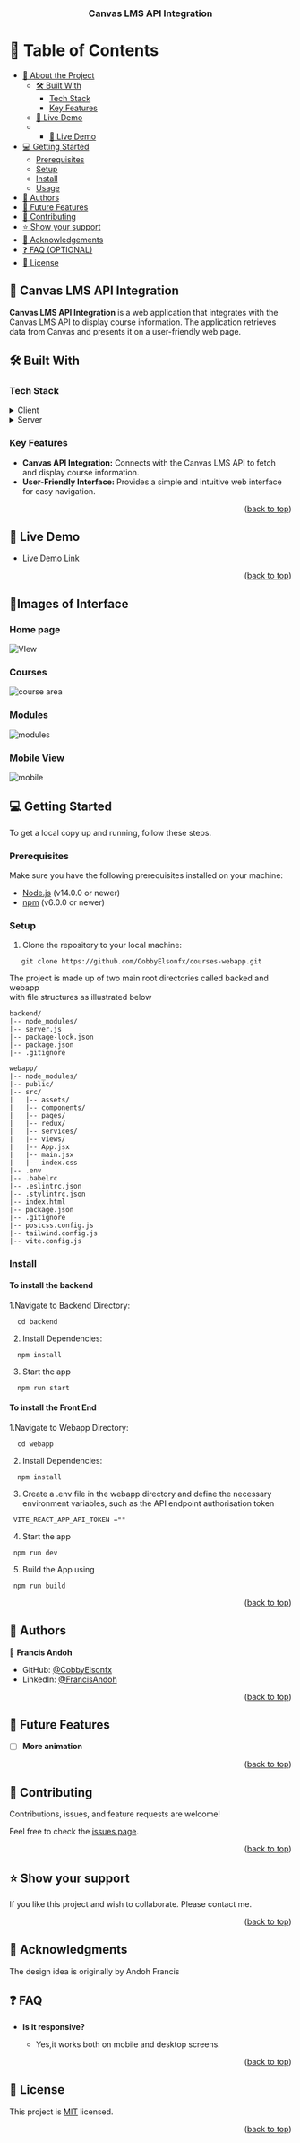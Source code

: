 <div align="center">
  <h3><b>Canvas LMS API Integration</b></h3>
</div>

# 📗 Table of Contents

- [📖 About the Project](#about-project)
  - [🛠 Built With](#built-with)
    - [Tech Stack](#tech-stack)
    - [Key Features](#key-features)
  - [🚀 Live Demo](#live-demo)
  -  - [🚀 Live Demo](#screenshots)
- [💻 Getting Started](#getting-started)
  - [Prerequisites](#prerequisites)
  - [Setup](#setup)
  - [Install](#install)
  - [Usage](#usage)
- [👥 Authors](#authors)
- [🔭 Future Features](#future-features)
- [🤝 Contributing](#contributing)
- [⭐️ Show your support](#support)
- [🙏 Acknowledgements](#acknowledgements)
- [❓ FAQ (OPTIONAL)](#faq)
- [📝 License](#license)

## 📖 Canvas LMS API Integration <a name="about-project"></a>

**Canvas LMS API Integration** is a web application that integrates with the Canvas LMS API to display course information. The application retrieves data from Canvas and presents it on a user-friendly web page.

## 🛠 Built With <a name="built-with"></a>

### Tech Stack <a name="tech-stack"></a>

<details>
  <summary>Client</summary>
  <ul>
    <li><a href="https://reactjs.org/">React.js</a></li>
    <li><a href="">Redux Toolkit</a></li>
    <li><a href="https://tailwindcss.com/">Tailwind CSS</a></li>
  </ul>
</details>

<details>
  <summary>Server</summary>
  <ul>
    <li><a href="https://expressjs.com/">Express.js</a></li>
  </ul>
</details>



### Key Features <a name="key-features"></a>

- **Canvas API Integration:** Connects with the Canvas LMS API to fetch and display course information.
- **User-Friendly Interface:** Provides a simple and intuitive web interface for easy navigation.

<p align="right">(<a href="#readme-top">back to top</a>)</p>

## 🚀 Live Demo <a name="live-demo"></a>

- [Live Demo Link](https://zoni.onrender.com/)

<p align="right">(<a href="#readme-top">back to top</a>)</p>

## 🎨Images of Interface <a name="screenshots"></a>
### Home page
![VIew](https://github.com/CobbyElsonfx/courses-webapp/assets/109095646/008dbe36-9a96-4089-9bbe-c8887776b64f)


 ### Courses
![course area](https://github.com/CobbyElsonfx/courses-webapp/assets/109095646/6b3faea0-f2c1-4b16-87f0-1b2b772c4448)

### Modules
![modules](https://github.com/CobbyElsonfx/courses-webapp/assets/109095646/a08833c8-52ad-4516-ba22-073cd6d071dc)

### Mobile View

![mobile](https://github.com/CobbyElsonfx/courses-webapp/assets/109095646/f999530b-24bf-408e-9dee-55f157603482)



## 💻 Getting Started <a name="getting-started"></a>

To get a local copy up and running, follow these steps.

### Prerequisites

Make sure you have the following prerequisites installed on your machine:

- [Node.js](https://nodejs.org/) (v14.0.0 or newer)
- [npm](https://www.npmjs.com/) (v6.0.0 or newer)

### Setup

1. Clone the repository to your local machine:
```
   git clone https://github.com/CobbyElsonfx/courses-webapp.git
```
<p>The project is made up of two main root directories called backed and webapp <br/> with file structures as illustrated below</p>

```
backend/
|-- node_modules/
|-- server.js
|-- package-lock.json
|-- package.json
|-- .gitignore
```

```
webapp/
|-- node_modules/
|-- public/
|-- src/
|   |-- assets/
|   |-- components/
|   |-- pages/
|   |-- redux/
|   |-- services/
|   |-- views/
|   |-- App.jsx
|   |-- main.jsx
|   |-- index.css
|-- .env
|-- .babelrc
|-- .eslintrc.json
|-- .stylintrc.json
|-- index.html
|-- package.json
|-- .gitignore
|-- postcss.config.js
|-- tailwind.config.js
|-- vite.config.js
```


### Install
#### To install the backend
1.Navigate to Backend Directory:
   
 ```
   cd backend
```
2. Install Dependencies:
 ```
   npm install
```
3. Start the app
 ```
   npm run start
```
#### To install the Front End
1.Navigate to Webapp Directory:
   
 ```
   cd webapp
```
2. Install Dependencies:
 ```
   npm install
```
3. Create a .env file in the webapp directory and define the necessary environment variables, such as the API endpoint authorisation token
 ```
  VITE_REACT_APP_API_TOKEN =""
```

4. Start the app
 ```
  npm run dev
```
5. Build the App using
 ```
  npm run build
```

<!-- Provide information on running tests -->

<p align="right">(<a href="#readme-top">back to top</a>)</p>

## 👥 Authors <a name="authors"></a>

👤 **Francis Andoh**

- GitHub: [@CobbyElsonfx](https://github.com/CobbyElsonfx)
- LinkedIn: [@FrancisAndoh](https://www.linkedin.com/in/francis-andoh-133aa7245/)

<p align="right">(<a href="#readme-top">back to top</a>)</p>

## 🔭 Future Features <a name="future-features"></a>

- [ ] **More animation**


<p align="right">(<a href="#readme-top">back to top</a>)</p>

## 🤝 Contributing <a name="contributing"></a>

Contributions, issues, and feature requests are welcome!

Feel free to check the [issues page](../../issues/).

<p align="right">(<a href="#readme-top">back to top</a>)</p>

## ⭐️ Show your support <a name="support"></a>

If you like this project and wish to collaborate. Please contact me.

<p align="right">(<a href="#readme-top">back to top</a>)</p>

## 🙏  Acknowledgments <a name="acknowledgment"></a>

The design idea is originally by Andoh Francis


## ❓ FAQ <a name="faq"></a>

- **Is it responsive?**

  - Yes,it works both on mobile and desktop screens.

<p align="right">(<a href="#readme-top">back to top</a>)</p>

## 📝 License <a name="license"></a>

This project is [MIT](./MIT.md) licensed.

<p align="right">(<a href="#readme-top">back to top</a>)</p>
